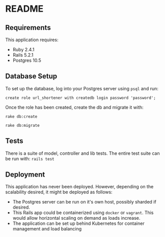 # README

## Requirements

This application requires:

* Ruby 2.4.1
* Rails 5.2.1
* Postgres 10.5

## Database Setup

To set up the database, log into your Postgres server using `psql` and run:

`create role url_shortener with createdb login password 'password';`

Once the role has been created, create the db and migrate it with:

`rake db:create`

`rake db:migrate`

## Tests

There is a suite of model, controller and lib tests. The entire test suite can be run with:
`rails test`

## Deployment

This application has never been deployed. However, depending on the scalability desired, it might be deployed as follows:

* The Postgres server can be run on it's own host, possibly sharded if desired.
* This Rails app could be containerized using `docker` or `vagrant`. This would allow horizontal scaling on demand as loads increase.
* The application can be set up behind Kubernetes for container management and load balancing